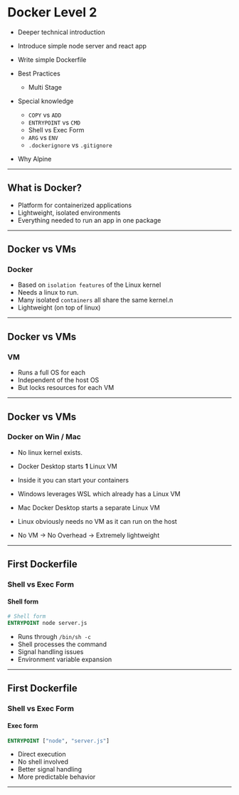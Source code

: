 # Docker Level 2

* Deeper technical introduction
* Introduce simple node server and react app
* Write simple Dockerfile
* Best Practices
  * Multi Stage

* Special knowledge
  * `COPY` vs `ADD`
  * `ENTRYPOINT` vs `CMD`
  * Shell vs Exec Form
  * `ARG` vs `ENV`
  * `.dockerignore` vs `.gitignore`
* Why Alpine

---

## What is Docker?

- Platform for containerized applications
- Lightweight, isolated environments
- Everything needed to run an app in one package

---

## Docker vs VMs
### Docker
- Based on `isolation features` of the Linux kernel
 - Needs a linux to run.
 - Many isolated `containers` all share the same kernel.n
 - Lightweight (on top of linux)

---

## Docker vs VMs
### VM
- Runs a full OS for each
- Independent of the host OS
- But locks resources for each VM

---

## Docker vs VMs
### Docker on Win / Mac
- No linux kernel exists.
 - Docker Desktop starts **1** Linux VM
 - Inside it you can start your containers

- Windows leverages WSL which already has a Linux VM
- Mac Docker Desktop starts a separate Linux VM
- Linux obviously needs no VM as it can run on the host
 - No VM -> No Overhead -> Extremely lightweight

---

## First Dockerfile
### Shell vs Exec Form
#### Shell form

```dockerfile
# Shell form
ENTRYPOINT node server.js
```

- Runs through `/bin/sh -c`
- Shell processes the command
- Signal handling issues
- Environment variable expansion

---

## First Dockerfile
### Shell vs Exec Form
#### Exec form

```dockerfile
ENTRYPOINT ["node", "server.js"]
```

- Direct execution
- No shell involved
- Better signal handling
- More predictable behavior

---
